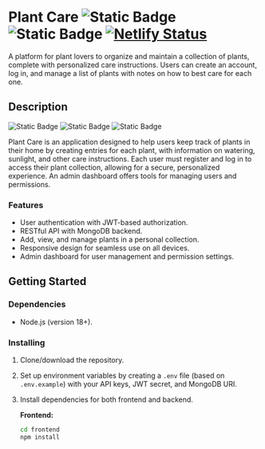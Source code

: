 # Plant Care ![Static Badge](https://img.shields.io/badge/React-v17.0.2-blue?logo=react) ![Static Badge](https://img.shields.io/badge/Node.js-v18+-blue) [![Netlify Status](https://api.netlify.com/api/v1/badges/8f91b391-bced-4752-b191-4c868beb01bf/deploy-status)](https://app.netlify.com/sites/u11-fullstack-js/deploys)

A platform for plant lovers to organize and maintain a collection of plants, complete with personalized care instructions. Users can create an account, log in, and manage a list of plants with notes on how to best care for each one.

## Description

![Static Badge](https://img.shields.io/badge/^5.3.0-blue?logo=react-router&label=React%20Router%20DOM)
![Static Badge](https://img.shields.io/badge/JWT-Authentication-red?logo=json)
![Static Badge](https://img.shields.io/badge/MongoDB-Database-green?logo=mongodb)

Plant Care is an application designed to help users keep track of plants in their home by creating entries for each plant, with information on watering, sunlight, and other care instructions. Each user must register and log in to access their plant collection, allowing for a secure, personalized experience. An admin dashboard offers tools for managing users and permissions.

### Features

- User authentication with JWT-based authorization.
- RESTful API with MongoDB backend.
- Add, view, and manage plants in a personal collection.
- Responsive design for seamless use on all devices.
- Admin dashboard for user management and permission settings.

## Getting Started

### Dependencies

- Node.js (version 18+).

### Installing

1. Clone/download the repository.
2. Set up environment variables by creating a `.env` file (based on `.env.example`) with your API keys, JWT secret, and MongoDB URI.
3. Install dependencies for both frontend and backend.

   **Frontend:**
   ```bash
   cd frontend
   npm install


<!-- 
# u11-fullstack-js-thommie-wallin

Grundläggande design: https://docs.google.com/document/d/1rpSG_YET8YQZ89ZwgVXAXQigkN4thmGgblvIbir15bM/edit

Dokumentation för API: se "backend\u11_fullstack_db.postman_collection.json"

Deployed: u11-fullstack-js.netlify.app 
-->
